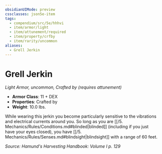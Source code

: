```yaml
---
obsidianUIMode: preview
cssclasses: json5e-item
tags:
  - compendium/src/5e/hhhvi
  - item/armor/light
  - item/attunement/required
  - item/property/crfby
  - item/rarity/uncommon
aliases:
  - Grell Jerkin
---
```

# Grell Jerkin
*Light Armor, uncommon, Crafted by (requires attunement)*  

- **Armor Class**: 11 + DEX
- **Properties**: Crafted by
- **Weight**: 10.0 lbs.

While wearing this jerkin you become particularly sensitive to the vibrations and electrical currents around you. So long as you are [[/5. Mechanics/Rules/Conditions.md#blinded\|blinded]] (including if you just have your eyes closed), you have [[/5. Mechanics/Rules/Senses.md#blindsight\|blindsight]] with a range of 60 feet.

*Source: Hamund's Harvesting Handbook: Volume I p. 129*

